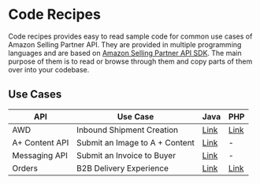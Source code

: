 # Code Recipes

Code recipes provides easy to read sample code for common use cases of Amazon Selling Partner API. They are provided in multiple programming languages and are based on [Amazon Selling Partner API SDK](https://github.com/amzn/selling-partner-api-sdk). The main purpose of them is to read or browse through them and copy parts of them over into your codebase.

## Use Cases
| API | Use Case | Java                                                           | PHP                                                |
| --- | -------- |----------------------------------------------------------------|----------------------------------------------------|
| AWD | Inbound Shipment Creation | [Link](java/src/main/java/awd/InboundOrderCreationRecipe.java) | [Link](php/src/awd/InboundOrderCreationRecipe.php) |
| A+ Content API | Submit an Image to A + Content | [Link](java/src/main/java/aplus/UploadImageForResouceRecipe.java) | - |
| Messaging API | Submit an Invoice to Buyer | [Link](java/src/main/java/messaging/SendInvoiceToBuyerRecipe.java) | - |
| Orders | B2B Delivery Experience | [Link](java/src/main/java/b2bdeliveryexperience/BusinessDeliveryExperienceRecipe.java) | [Link](php/src/b2bdeliveryexperience/BusinessDeliveryExperienceRecipe.php) |